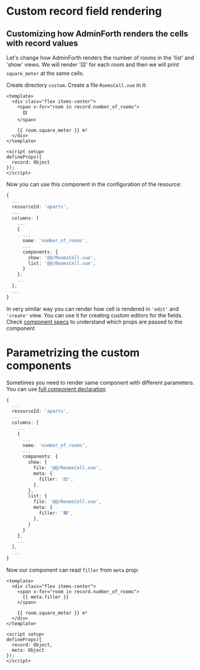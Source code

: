 # Custom record field rendering

## Customizing how AdminForth renders the cells with record values

Let's change how AdminForth renders the number of rooms in the 'list' and 'show' views.
We will render '🟨' for each room and then we will print `square_meter` at the same cells.

Create directory `custom`. Create a file `RoomsCell.vue` in it:

```vue
<template>
  <div class="flex items-center">
    <span v-for="room in record.number_of_rooms">
      🟨
    </span>
      
    {{ room.square_meter }} m²
  </div>
</template>

<script setup>
defineProps({
  record: Object
});
</script>
```

Now you can use this component in the configuration of the resource:

```ts
{
  ...
  resourceId: 'aparts',
  ...
  columns: [
    ...
    {
      ...
      name: 'number_of_rooms',
      ...
      components: {
        show: '@@/RoomsCell.vue',
        list: '@@/RoomsCell.vue',
      }
    },
    ...
  ],
  ...
}
```

In very similar way you can render how cell is rendered in `'edit'` and `'create'` view. 
You can use it for creating custom editors for the fields. Check [component specs](/docs/api/types/AdminForthConfig/type-aliases/AdminForthFieldComponents#create) to understand which props are passed to the component

# Parametrizing the custom components

Sometimes you need to render same component with different parameters.
You can use [full component declaration](/docs/api/types/AdminForthConfig/type-aliases/AdminForthComponentDeclarationFull.md)


```ts
{
  ...
  resourceId: 'aparts',
  ...
  columns: [
    ...
    {
      ...
      name: 'number_of_rooms',
      ...
      components: {
        show: {
          file: '@@/RoomsCell.vue',
          meta: {
            filler: '🟨',
          },
        },
        list: {
          file: '@@/RoomsCell.vue',
          meta: {
            filler: '🟦',
          },
        }
      }
    },
    ...
  ],
  ...
}
```

Now our component can read `filler` from `meta` prop:

```vue
<template>
  <div class="flex items-center">
    <span v-for="room in record.number_of_rooms">
      {{ meta.filler }}
    </span>
      
    {{ room.square_meter }} m²
  </div>
</template>

<script setup>
defineProps({
  record: Object,
  meta: Object
});
</script>
```
